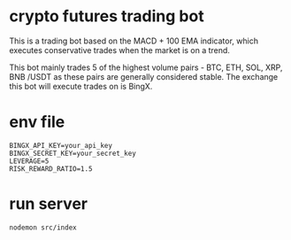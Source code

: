 # crypto futures trading bot
This is a trading bot based on the MACD + 100 EMA indicator, which executes conservative trades when the market is on a trend. 

This bot mainly trades 5 of the highest volume pairs - BTC, ETH, SOL, XRP, BNB /USDT as these pairs are generally considered stable. The exchange this bot will execute trades on is BingX. 

# env file
```
BINGX_API_KEY=your_api_key
BINGX_SECRET_KEY=your_secret_key
LEVERAGE=5
RISK_REWARD_RATIO=1.5
```

# run server
```nodemon src/index```